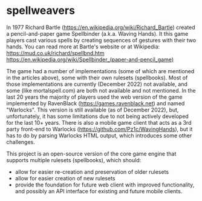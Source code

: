 # spellweavers

In 1977 Richard Bartle (https://en.wikipedia.org/wiki/Richard_Bartle) created a pencil-and-paper game Spellbinder (a.k.a. Waving Hands). It this game players cast various spells by creating sequences of gestures with their two hands. You can read more at Bartle's website or at Wikipedia:
https://mud.co.uk/richard/spellbnd.htm
https://en.wikipedia.org/wiki/Spellbinder_(paper-and-pencil_game)

The game had a number of implementations (some of which are mentioned in the articles above), some with their own rulesets (spellbooks). Most of those implementations are currently (December 2022) not available, and some (like mortalspell.com) are both not available and not mentioned. In the last 20 years the majority of players used the web version of the game implemented by RavenBlack (https://games.ravenblack.net) and named "Warlocks". This version is still available (as of December 2022), but, unfortunately, it has some limitations due to not being actively developed for the last 10+ years. There is also a mobile game client that acts as a 3rd party front-end to Warlocks (https://github.com/Pz1c/WavingHands), but it has to do by parsing Warlocks HTML output, which introduces some other challenges.

This project is an open-source version of the core game engine that supports multiple rulesets (spellbooks), which should:
- allow for easier re-creation and preservation of older rulesets
- allow for easier creation of new rulesets
- provide the foundation for future web client with improved functionality, and possibly an API interface for existing and future mobile clients.
